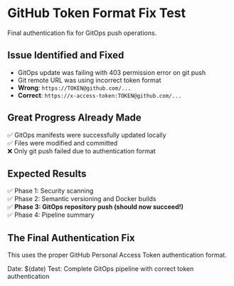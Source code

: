 # GitHub Token Format Fix Test

Final authentication fix for GitOps push operations.

## Issue Identified and Fixed
- GitOps update was failing with 403 permission error on git push
- Git remote URL was using incorrect token format
- **Wrong**: `https://TOKEN@github.com/...`
- **Correct**: `https://x-access-token:TOKEN@github.com/...`

## Great Progress Already Made
✅ GitOps manifests were successfully updated locally  
✅ Files were modified and committed  
❌ Only git push failed due to authentication format  

## Expected Results
✅ Phase 1: Security scanning  
✅ Phase 2: Semantic versioning and Docker builds  
✅ **Phase 3: GitOps repository push (should now succeed!)**  
✅ Phase 4: Pipeline summary  

## The Final Authentication Fix
This uses the proper GitHub Personal Access Token authentication format.

Date: $(date)
Test: Complete GitOps pipeline with correct token authentication